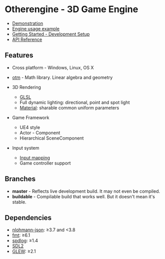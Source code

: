 # Otherengine - 3D Game Engine

* [Demonstration](https://www.youtube.com/playlist?list=PLRimg1E-To2HJn1jtpYQXFujjI4dbRUsY)
* [Engine usage example](https://github.com/Othereum/Otherengine-TestGame)
* [Getting Started - Development Setup](Guide/English/Development%20Setup.md)
* [API Reference](https://othereum.github.io/Otherengine)

## Features

* Cross platform - Windows, Linux, OS X

* [otm](https://github.com/Othereum/otm) - Math library. Linear algebra and geometry

* 3D Rendering
  * [GLSL](Guide/English/Shader%20Programming.md)
  * Full dynamic lighting: directional, point and spot light
  * [Material](Guide/English/Graphic%20Assets.md#material): sharable common uniform parameters

* Game Framework
  * UE4 style
  * Actor - Component
  * Hierarchical SceneComponent

* Input system
  * [Input mapping](Guide/English/Input.md)
  * Game controller support

## Branches

* **master** - Reflects live development build. It may not even be compiled.
* **buildable** - Compilable build that works well. But it doesn't mean it's stable.

## Dependencies

* [nlohmann-json](https://github.com/nlohmann/json): ≥3.7 and <3.8
* [fmt](https://github.com/fmtlib/fmt): ≥6.1
* [spdlog](https://github.com/gabime/spdlog): ≥1.4
* [SDL2](https://www.libsdl.org/download-2.0.php)
* [GLEW](https://github.com/nigels-com/glew): ≥2.1
